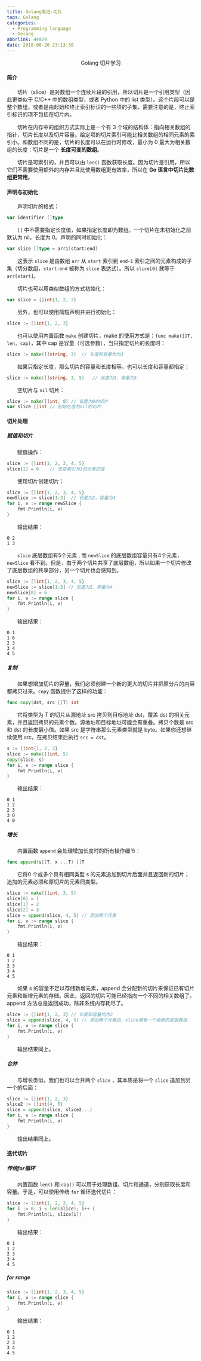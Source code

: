 ```yaml
---
title: Golang笔记-切片
tags: Golang
categories:
  - Programming language
  - Golang
abbrlink: 44929
date: 2018-08-26 23:13:38
---
```


<center>Golang 切片学习</center>

<!--more-->

#### 简介

　　切片（slice）是对数组一个连续片段的引用，所以切片是一个引用类型（因此更类似于 C/C++ 中的数组类型，或者 Python 中的 list 类型）。这个片段可以是整个数组，或者是由起始和终止索引标识的一些项的子集。需要注意的是，终止索引标识的项不包括在切片内。

　　切片在内存中的组织方式实际上是一个有 3 个域的结构体：指向相关数组的指针，切片长度以及切片容量。给定项的切片索引可能比相关数组的相同元素的索引小。和数组不同的是，切片的长度可以在运行时修改，最小为 0 最大为相关数组的长度：切片是一个 **长度可变的数组**。

　　切片是可索引的，并且可以由 `len()` 函数获取长度。因为切片是引用，所以它们不需要使用额外的内存并且比使用数组更有效率，所以在 **Go 语言中切片比数组更常用**。

#### 声明与初始化

　　声明切片的格式：

```go
var identifier []type
```

　　`[]` 中不需要指定长度值，如果指定长度即为数组。一个切片在未初始化之前默认为 nil，长度为 0。声明的同时初始化：

```go
var slice []type = arr1[start:end]
```

　　这表示 `slice` 是由数组 `arr` 从 `start` 索引到 `end-1` 索引之间的元素构成的子集（切分数组，`start:end` 被称为 `slice` 表达式）。所以 `slice[0]` 就等于 `arr[start]`。

　　切片也可以用类似数组的方式初始化：

```go
var slice = []int{1, 2, 3}
```

　　另外，也可以使用简短声明并进行初始化：

```go
slice := []int{1, 2, 3}
```

　　也可以使用内置函数 `make` 创建切片，make 的使用方式是：`func make([]T, len, cap)`，其中 cap 是容量（可选参数），当只指定切片的长度时：

```go
slice := make([]string, 3)	// 长度和容量均为3
```

　　如果只指定长度，那么切片的容量和长度相等。也可以长度和容量都指定：

```go
slice := make([]string, 3, 5)	// 长度为3，容量为5
```

　　空切片与 `nil` 切片：

```go
slice := make([]int, 0)	// 长度为0的切片
var slice []int	// 初始化值为nil的切片
```

#### 切片处理

##### 赋值和切片

　　赋值操作：

```go
slice := []int{1, 2, 3, 4, 5}
slice[1] = 6	// 改变索引为1的元素的值
```

　　使用切片创建切片：

```go
slice := []int{1, 2, 3, 4, 5}
newSlice := slice[1:3]	// 长度为2，容量为4
for i, v := range newSlice {
    fmt.Println(i, v)
}
```

　　输出结果：

```
0 2
1 3
```

　　`slice` 底层数组有5个元素 , 而 `newSlice` 的底层数组容量只有4个元素，`newSlice` 看不到。但是，由于两个切片共享了底层数组，所以如果一个切片修改了底层数组的共享部分，另一个切片也会感知到。

```go
slice := []int{1, 2, 3, 4, 5}
newSlice := slice[1:3] // 长度为2，容量为4
newSlice[0] = 6
for i, v := range slice {
    fmt.Println(i, v)
}
```

　　输出结果：

```
0 1
1 6
2 3
3 4
4 5
```

##### 复制

　　如果想增加切片的容量，我们必须创建一个新的更大的切片并把原分片的内容都拷贝过来。`copy` 函数提供了这样的功能：

```go
func copy(dst, src []T) int
```

　　它将类型为 T 的切片从源地址 src 拷贝到目标地址 dst，覆盖 dst 的相关元素，并且返回拷贝的元素个数。源地址和目标地址可能会有重叠。拷贝个数是 src 和 dst 的长度最小值。如果 src 是字符串那么元素类型就是 byte。如果你还想继续使用 src，在拷贝结束后执行 `src = dst`。

```go
s := []int{1, 2, 3}
slice := make([]int, 5)
copy(slice, s)
for i, v := range slice {
    fmt.Println(i, v)
}
```

　　输出结果：

```
0 1
1 2
2 3
3 0
4 0
```

##### 增长

　　内置函数 `append` 会处理增加长度时的所有操作细节：

```GO
func append(s[]T, x ...T) []T
```

　　它将0 个或多个具有相同类型 s 的元素追加到切片后面并且返回新的切片；追加的元素必须和原切片的元素同类型。

```go
slice := make([]int, 3, 5)
slice[0] = 1
slice[1] = 2
slice[2] = 3
slice = append(slice, 4, 5) // 添加两个元素
for i, v := range slice {
    fmt.Println(i, v)
}
```

　　输出结果：

```
0 1
1 2
2 3
3 4
4 5
```

　　如果 s 的容量不足以存储新增元素，append 会分配新的切片来保证已有切片元素和新增元素的存储。因此，返回的切片可能已经指向一个不同的相关数组了。append 方法总是返回成功，除非系统内存耗尽了。

```go
slice := []int{1, 2, 3}	// 长度和容量均为3
slice = append(slice, 4, 5)	// 添加两个元素后，slice拥有一个全新的底层数组
for i, v := range slice {
	fmt.Println(i, v)
}
```

　　输出结果同上。

##### 合并

　　与增长类似，我们也可以合并两个 `slice` ，其本质是将一个 `slice` 追加到另一个的后面：

```go
slice := []int{1, 2, 3}
slice2 := []int{4, 5}
slice = append(slice, slice2...)
for i, v := range slice {
    fmt.Println(i, v)
}
```

　　输出结果同上。

#### 迭代切片

##### 传统for循环

　　内置函数 `len()` 和 `cap()` 可以用于处理数组、切片和通道，分别获取长度和容量。于是，可以使用传统 `for` 循环迭代切片：

```go
slice := []int{1, 2, 3, 4, 5}
for i := 0; i < len(slice); i++ {
    fmt.Println(i, slice[i])
}
```

　　输出结果：

```
0 1
1 2
2 3
3 4
4 5
```

##### for range

```go
slice := []int{1, 2, 3, 4, 5}
for i, v := range slice {
    fmt.Println(i, v)
}
```

　　输出结果：

```
0 1
1 2
2 3
3 4
4 5
```